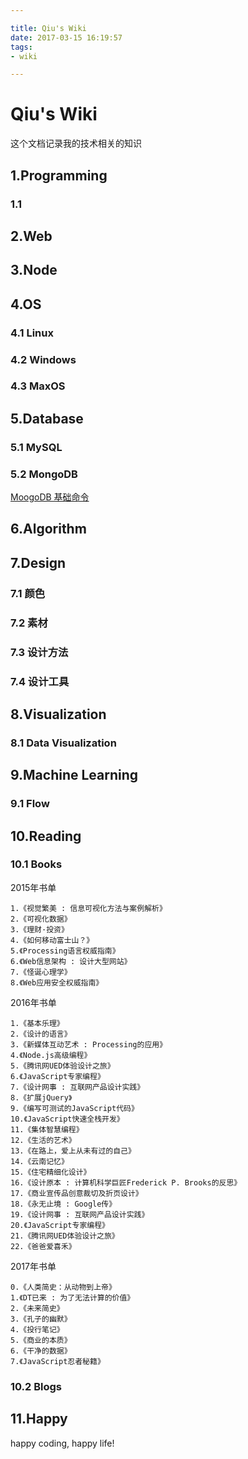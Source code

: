 ```yaml
---

title: Qiu's Wiki
date: 2017-03-15 16:19:57
tags:
- wiki

---
```


# Qiu's Wiki

这个文档记录我的技术相关的知识

## 1.Programming

### 1.1 



## 2.Web

## 3.Node

## 4.OS

### 4.1 Linux

### 4.2 Windows

### 4.3 MaxOS

## 5.Database

### 5.1 MySQL

### 5.2 MongoDB

[MoogoDB 基础命令](http://blog.csdn.net/piaocoder/article/details/52384756)

## 6.Algorithm

## 7.Design

### 7.1 颜色

### 7.2 素材

### 7.3 设计方法

### 7.4 设计工具

## 8.Visualization

### 8.1 Data Visualization

## 9.Machine Learning

### 9.1 Flow

## 10.Reading

### 10.1 Books

2015年书单

    1.《视觉繁美 : 信息可视化方法与案例解析》
    2.《可视化数据》
    3.《理财·投资》
    4.《如何移动富士山？》
    5.《Processing语言权威指南》
    6.《Web信息架构 : 设计大型网站》
    7.《怪诞心理学》
    8.《Web应用安全权威指南》

2016年书单

    1.《基本乐理》
    2.《设计的语言》
    3.《新媒体互动艺术 : Processing的应用》
    4.《Node.js高级编程》
    5.《腾讯网UED体验设计之旅》
    6.《JavaScript专家编程》
    7.《设计网事 : 互联网产品设计实践》
    8.《扩展jQuery》
    9.《编写可测试的JavaScript代码》
    10.《JavaScript快速全栈开发》
    11.《集体智慧编程》
    12.《生活的艺术》
    13.《在路上，爱上从未有过的自己》
    14.《云南记忆》
    15.《住宅精细化设计》
    16.《设计原本 : 计算机科学巨匠Frederick P. Brooks的反思》
    17.《商业宣传品创意裁切及折页设计》
    18.《永无止境 : Google传》
    19.《设计网事 : 互联网产品设计实践》
    20.《JavaScript专家编程》
    21.《腾讯网UED体验设计之旅》
    22.《爸爸爱喜禾》


2017年书单

    0.《人类简史：从动物到上帝》
    1.《DT已来 : 为了无法计算的价值》
    2.《未来简史》
    3.《孔子的幽默》
    4.《投行笔记》
    5.《商业的本质》
    6.《干净的数据》
    7.《JavaScript忍者秘籍》
### 10.2 Blogs

## 11.Happy

happy coding, happy life!

